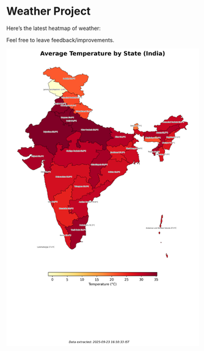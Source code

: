 # Weather Project

Here’s the latest heatmap of weather:

Feel free to leave feedback/improvements.

![India Heatmap](docs/assets/india_heatmap.png?v=D27923)
